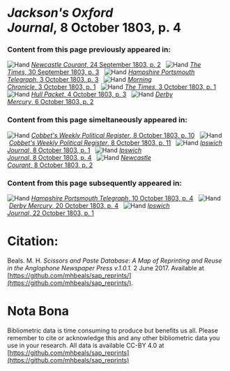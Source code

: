 # *Jackson's Oxford Journal*, 8 October 1803, p. 4  
  
### Content from this page previously appeared in:  
![Hand](http://scissorsandpaste.net/wp-content/uploads/2017/06/smallhandpointer.png) [*Newcastle Courant*, 24 September 1803, p. 2](https://mhbeals.github.io/sap_html/Newcastle-Courant/Newcastle-Courant-24-September-1803-p-2)  
![Hand](http://scissorsandpaste.net/wp-content/uploads/2017/06/smallhandpointer.png) [*The Times*, 30 September 1803, p. 3](https://mhbeals.github.io/sap_html/The-Times/The-Times-30-September-1803-p-3)  
![Hand](http://scissorsandpaste.net/wp-content/uploads/2017/06/smallhandpointer.png) [*Hampshire Portsmouth Telegraph*, 3 October 1803, p. 3](https://mhbeals.github.io/sap_html/Hampshire-Portsmouth-Telegraph/Hampshire-Portsmouth-Telegraph-3-October-1803-p-3)  
![Hand](http://scissorsandpaste.net/wp-content/uploads/2017/06/smallhandpointer.png) [*Morning Chronicle*, 3 October 1803, p. 1](https://mhbeals.github.io/sap_html/Morning-Chronicle/Morning-Chronicle-3-October-1803-p-1)  
![Hand](http://scissorsandpaste.net/wp-content/uploads/2017/06/smallhandpointer.png) [*The Times*, 3 October 1803, p. 1](https://mhbeals.github.io/sap_html/The-Times/The-Times-3-October-1803-p-1)  
![Hand](http://scissorsandpaste.net/wp-content/uploads/2017/06/smallhandpointer.png) [*Hull Packet*, 4 October 1803, p. 3](https://mhbeals.github.io/sap_html/Hull-Packet/Hull-Packet-4-October-1803-p-3)  
![Hand](http://scissorsandpaste.net/wp-content/uploads/2017/06/smallhandpointer.png) [*Derby Mercury*, 6 October 1803, p. 2](https://mhbeals.github.io/sap_html/Derby-Mercury/Derby-Mercury-6-October-1803-p-2)  
  
### Content from this page simeltaneously appeared in:  
![Hand](http://scissorsandpaste.net/wp-content/uploads/2017/06/smallhandpointer.png) [*Cobbet's Weekly Political Register*, 8 October 1803, p. 10](https://mhbeals.github.io/sap_html/Cobbet's-Weekly-Political-Register/Cobbet's-Weekly-Political-Register-8-October-1803-p-10)  
![Hand](http://scissorsandpaste.net/wp-content/uploads/2017/06/smallhandpointer.png) [*Cobbet's Weekly Political Register*, 8 October 1803, p. 11](https://mhbeals.github.io/sap_html/Cobbet's-Weekly-Political-Register/Cobbet's-Weekly-Political-Register-8-October-1803-p-11)  
![Hand](http://scissorsandpaste.net/wp-content/uploads/2017/06/smallhandpointer.png) [*Ipswich Journal*, 8 October 1803, p. 1](https://mhbeals.github.io/sap_html/Ipswich-Journal/Ipswich-Journal-8-October-1803-p-1)  
![Hand](http://scissorsandpaste.net/wp-content/uploads/2017/06/smallhandpointer.png) [*Ipswich Journal*, 8 October 1803, p. 4](https://mhbeals.github.io/sap_html/Ipswich-Journal/Ipswich-Journal-8-October-1803-p-4)  
![Hand](http://scissorsandpaste.net/wp-content/uploads/2017/06/smallhandpointer.png) [*Newcastle Courant*, 8 October 1803, p. 2](https://mhbeals.github.io/sap_html/Newcastle-Courant/Newcastle-Courant-8-October-1803-p-2)  
  
### Content from this page subsequently appeared in:  
![Hand](http://scissorsandpaste.net/wp-content/uploads/2017/06/smallhandpointer.png) [*Hampshire Portsmouth Telegraph*, 10 October 1803, p. 4](https://mhbeals.github.io/sap_html/Hampshire-Portsmouth-Telegraph/Hampshire-Portsmouth-Telegraph-10-October-1803-p-4)  
![Hand](http://scissorsandpaste.net/wp-content/uploads/2017/06/smallhandpointer.png) [*Derby Mercury*, 20 October 1803, p. 4](https://mhbeals.github.io/sap_html/Derby-Mercury/Derby-Mercury-20-October-1803-p-4)  
![Hand](http://scissorsandpaste.net/wp-content/uploads/2017/06/smallhandpointer.png) [*Ipswich Journal*, 22 October 1803, p. 1](https://mhbeals.github.io/sap_html/Ipswich-Journal/Ipswich-Journal-22-October-1803-p-1)  


# Citation: 

Beals. M. H. *Scissors and Paste Database: A Map of Reprinting and Reuse in the Anglophone Newspaper Press v.1.0.1.* 2 June 2017. Available at [https://github.com/mhbeals/sap_reprints/](https://github.com/mhbeals/sap_reprints/). 

# Nota Bona

Bibliometric data is time consuming to produce but benefits us all. Please remember to cite or acknowledge this and any other bibliometric data you use in your research. All data is available CC-BY 4.0 at [https://github.com/mhbeals/sap_reprints](https://github.com/mhbeals/sap_reprints)